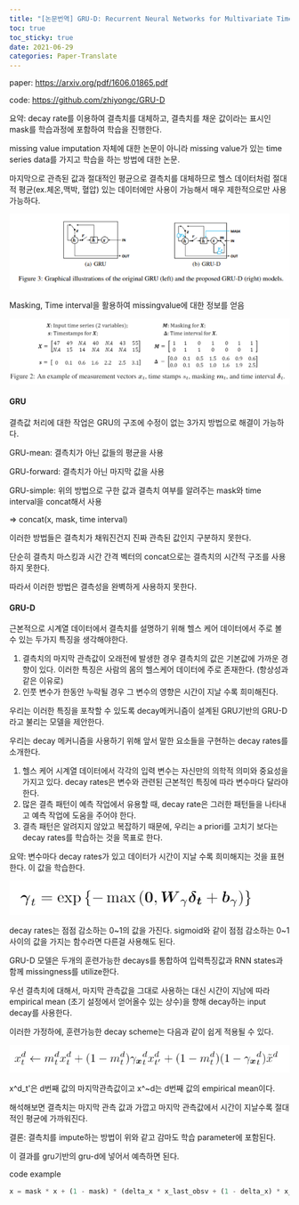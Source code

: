 ```yaml
---
title: "[논문번역] GRU-D: Recurrent Neural Networks for Multivariate Time Series with Missing Values (2016)"
toc: true
toc_sticky: true
date: 2021-06-29
categories: Paper-Translate
---
```


paper: <https://arxiv.org/pdf/1606.01865.pdf>

code: <https://github.com/zhiyongc/GRU-D>



요약: decay rate를 이용하여 결측치를 대체하고, 결측치를 채운 값이라는 표시인 mask를 학습과정에 포함하여 학습을 진행한다.  

missing value imputation 자체에 대한 논문이 아니라 missing value가 있는 time series data를 가지고 학습을 하는 방법에 대한 논문.   

마지막으로 관측된 값과 절대적인 평균으로 결측치를 대체하므로 헬스 데이터처럼 절대적 평균(ex.체온,맥박, 혈압) 있는 데이터에만 사용이 가능해서 매우 제한적으로만 사용 가능하다.  



 ![image-20210622142841300](/assets/images/2021-06-29-pr-grud-post.assets/image-20210622142841300.png)





Masking, Time interval을 활용하여 missingvalue에 대한 정보를 얻음  

![image-20210621161733698](/assets/images/2021-06-29-pr-grud-post.assets/image-20210621161733698.png)



#### GRU

결측값 처리에 대한 작업은 GRU의 구조에 수정이 없는 3가지 방법으로 해결이 가능하다.  

GRU-mean: 결측치가 아닌 값들의 평균을 사용  

GRU-forward: 결측치가 아닌 마지막 값을 사용  

GRU-simple: 위의 방법으로 구한 값과 결측치 여부를 알려주는 mask와 time interval을 concat해서 사용  

=> concat(x, mask, time interval)  



이러한 방법들은 결측치가 채워진건지 진짜 관측된 값인지 구분하지 못한다.  

단순히 결측치 마스킹과 시간 간격 벡터의 concat으로는 결측치의 시간적 구조를 사용하지 못한다.  

따라서 이러한 방법은 결측성을 완벽하게 사용하지 못한다.  





#### GRU-D

근본적으로 시계열 데이터에서 결측치를 설명하기 위해 헬스 케어 데이터에서 주로 볼 수 있는 두가지 특징을 생각해야한다. 

1. 결측치의 마지막 관측값이 오래전에 발생한 경우 결측치의 값은 기본값에 가까운 경향이 있다.
   이러한 특징은 사람의 몸의 헬스케어 데이터에 주로 존재한다. (항상성과 같은 이유로)
2. 인풋 변수가 한동안 누락될 경우 그 변수의 영향은 시간이 지날 수록 희미해진다.

우리는 이러한 특징을 포착할 수 있도록 decay메커니즘이 설계된 GRU기반의 GRU-D라고 불리는 모델을 제안한다.



우리는 decay 메커니즘을 사용하기 위해 앞서 말한 요소들을 구현하는 decay rates를 소개한다.

1. 헬스 케어 시계열 데이터에서 각각의 입력 변수는 자신만의 의학적 의미와 중요성을 가지고 있다. decay rates은 변수와 관련된 근본적인 특징에 따라 변수마다 달라야 한다.
2. 많은 결측 패턴이 예측 작업에서 유용할 때, decay rate은 그러한 패턴들을 나타내고 예측 작업에 도움을 주어야 한다.
3. 결측 패턴은 알려지지 않았고 복잡하기 때문에, 우리는 a priori를 고치기 보다는 decay rates를 학습하는 것을 목표로 한다.

요약: 변수마다 decay rates가 있고 데이터가 시간이 지날 수록 희미해지는 것을 표현한다. 이 값을 학습한다.

![image-20210621170759604](/assets/images/2021-06-29-pr-grud-post.assets/image-20210621170759604.png)

 decay rates는 점점 감소하는 0~1의 값을 가진다. sigmoid와 같이 점점 감소하는 0~1사이의 값을 가지는 함수라면 다른걸 사용해도 된다.



GRU-D 모델은 두개의 훈련가능한 decays를 통합하여 입력특징값과 RNN states과 함께 missingness를 utilize한다.

우선 결측치에 대해서, 마지막 관측값을 그대로 사용하는 대신 시간이 지남에 따라 empirical mean (초기 설정에서 얻어올수 있는 상수)을 향해 decay하는 input decay를 사용한다.

이러한 가정하에, 훈련가능한 decay scheme는 다음과 같이 쉽게 적용될 수 있다.

![image-20210621171829662](/assets/images/2021-06-29-pr-grud-post.assets/image-20210621171829662.png)

x^d_t'은 d번째 값의 마지막관측값이고 x^~d는 d번째 값의 empirical mean이다.

해석해보면 결측치는 마지막 관측 값과 가깝고 마지막 관측값에서 시간이 지날수록 절대적인 평균에 가까워진다.



결론: 결측치를 impute하는 방법이 위와 같고 감마도 학습 parameter에 포함된다.

이 결과를 gru기반의 gru-d에 넣어서 예측하면 된다.

code example

```python
x = mask * x + (1 - mask) * (delta_x * x_last_obsv + (1 - delta_x) * x_mean)
```



